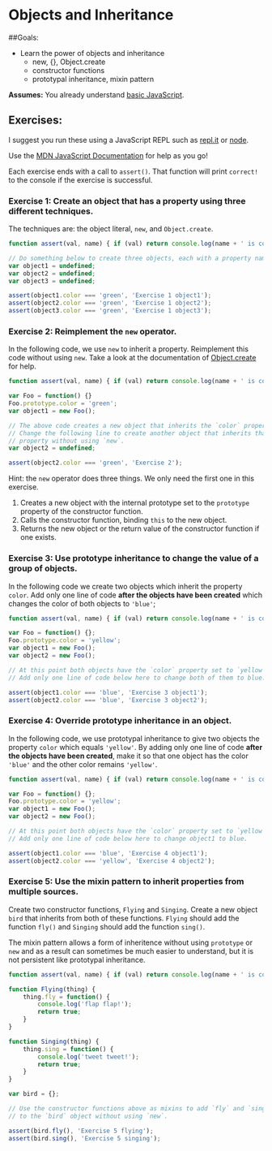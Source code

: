 # Objects and Inheritance

##Goals: 
- Learn the power of objects and inheritance 
	- new, {}, Object.create
	- constructor functions
	- prototypal inheritance, mixin pattern

**Assumes:** You already understand [basic JavaScript](new-to-js.md). 

## Exercises: 

I suggest you run these using a JavaScript REPL such as [repl.it](https://repl.it/languages/javascript) or [node](https://nodejs.org/).

Use the [MDN JavaScript Documentation](https://developer.mozilla.org/en-US/docs/Web/JavaScript/Reference) for help as you go!

Each exercise ends with a call to `assert()`. That function will print `correct!` to the console if the exercise is successful. 

### Exercise 1: Create an object that has a property using three different techniques.

The techniques are: the object literal, `new`, and `Object.create`.

```javascript
function assert(val, name) { if (val) return console.log(name + ' is correct!'); console.log(name + ' is incorrect.'); }

// Do something below to create three objects, each with a property named 'color'.
var object1 = undefined;
var object2 = undefined;
var object3 = undefined;

assert(object1.color === 'green', 'Exercise 1 object1');
assert(object2.color === 'green', 'Exercise 1 object2');
assert(object3.color === 'green', 'Exercise 1 object3');
```

### Exercise 2: Reimplement the `new` operator.

In the following code, we use `new` to inherit a property. Reimplement this code without using `new`. Take a look at the documentation of [Object.create](https://developer.mozilla.org/en-US/docs/Web/JavaScript/Reference/Global_Objects/Object/create) for help.

```javascript
function assert(val, name) { if (val) return console.log(name + ' is correct!'); console.log(name + ' is incorrect.'); }

var Foo = function() {}
Foo.prototype.color = 'green';
var object1 = new Foo();

// The above code creates a new object that inherits the `color` property
// Change the following line to create another object that inherits that
// property without using `new`.
var object2 = undefined;

assert(object2.color === 'green', 'Exercise 2');
```

Hint: the `new` operator does three things. We only need the first one in this exercise.

1. Creates a new object with the internal prototype set to the `prototype` property of the constructor function.
2. Calls the constructor function, binding `this` to the new object.
3. Returns the new object or the return value of the constructor function if one exists.

### Exercise 3: Use prototype inheritance to change the value of a group of objects.

In the following code we create two objects which inherit the property `color`. Add only one line of code **after the objects have been created** which changes the color of both objects to `'blue'`;

```javascript
function assert(val, name) { if (val) return console.log(name + ' is correct!'); console.log(name + ' is incorrect.'); }

var Foo = function() {};
Foo.prototype.color = 'yellow';
var object1 = new Foo();
var object2 = new Foo();

// At this point both objects have the `color` property set to `yellow`.
// Add only one line of code below here to change both of them to blue.

assert(object1.color === 'blue', 'Exercise 3 object1');
assert(object2.color === 'blue', 'Exercise 3 object2');
```

### Exercise 4: Override prototype inheritance in an object.

In the following code, we use prototypal inheritance to give two objects the property `color` which equals `'yellow'`. By adding only one line of code **after the objects have been created**, make it so that one object has the color `'blue'` and the other color remains `'yellow'`. 

```javascript
function assert(val, name) { if (val) return console.log(name + ' is correct!'); console.log(name + ' is incorrect.'); }

var Foo = function() {};
Foo.prototype.color = 'yellow';
var object1 = new Foo();
var object2 = new Foo();

// At this point both objects have the `color` property set to `yellow`.
// Add only one line of code below here to change object1 to blue.

assert(object1.color === 'blue', 'Exercise 4 object1');
assert(object2.color === 'yellow', 'Exercise 4 object2');
```

### Exercise 5: Use the mixin pattern to inherit properties from multiple sources.

Create two constructor functions, `Flying` and `Singing`. Create a new object `bird` that inherits from both of these functions. `Flying` should add the function `fly()` and `Singing` should add the function `sing()`. 

The mixin pattern allows a form of inheritence without using `prototype` or `new` and as a result can sometimes be much easier to understand, but it is not persistent like prototypal inheritance.

```javascript
function assert(val, name) { if (val) return console.log(name + ' is correct!'); console.log(name + ' is incorrect.'); }

function Flying(thing) {
    thing.fly = function() {
        console.log('flap flap!');
        return true;
    }
}

function Singing(thing) {
    thing.sing = function() {
        console.log('tweet tweet!');
        return true;
    }
}

var bird = {};

// Use the constructor functions above as mixins to add `fly` and `sing`
// to the `bird` object without using `new`.

assert(bird.fly(), 'Exercise 5 flying');
assert(bird.sing(), 'Exercise 5 singing');
```
